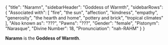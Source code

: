 {
	"title": "Naramn",
	"sidebarHeader": "Goddess of Warmth",
	"sidebarRows": {
		"Associated with": [ "fire", "the sun", "affection", "kindness", "empathy", "generosity", "the hearth and home", "pottery and brick", "tropical climates" ],
		"Also known as": "???",
		"Pawns": "???",
		"Gender": "female",
		"Pistonym": "Narasque",
		"Divine Number": 18,
		"Pronunciation": "nah-RAHM"
	}
}

**Naramn** is the **Goddess of Warmth**.